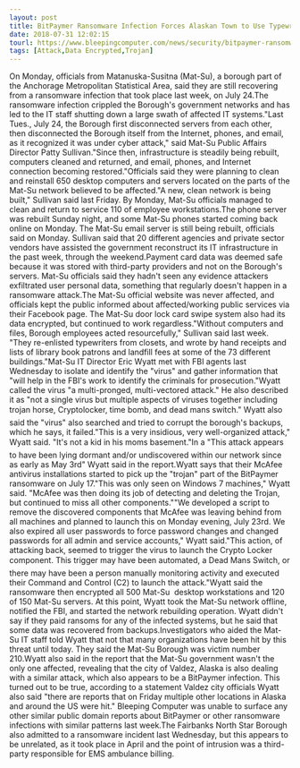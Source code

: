 ```yaml
---
layout: post
title: BitPaymer Ransomware Infection Forces Alaskan Town to Use Typewriters for a Week
date: 2018-07-31 12:02:15
tourl: https://www.bleepingcomputer.com/news/security/bitpaymer-ransomware-infection-forces-alaskan-town-to-use-typewriters-for-a-week/
tags: [Attack,Data Encrypted,Trojan]
---
```

On Monday, officials from Matanuska-Susitna (Mat-Su), a borough part of the Anchorage Metropolitan Statistical Area, said they are still recovering from a ransomware infection that took place last week, on July 24.The ransomware infection crippled the Borough's government networks and has led to the IT staff shutting down a large swath of affected IT systems."Last Tues., July 24, the Borough first disconnected servers from each other, then disconnected the Borough itself from the Internet, phones, and email, as it recognized it was under cyber attack," said Mat-Su Public Affairs Director Patty Sullivan."Since then, infrastructure is steadily being rebuilt, computers cleaned and returned, and email, phones, and Internet connection becoming restored."Officials said they were planning to clean and reinstall 650 desktop computers and servers located on the parts of the Mat-Su network believed to be affected."A new, clean network is being built," Sullivan said last Friday. By Monday, Mat-Su officials managed to clean and return to service 110 of employee workstations.The phone server was rebuilt Sunday night, and some Mat-Su phones started coming back online on Monday. The Mat-Su email server is still being rebuilt, officials said on Monday. Sullivan said that 20 different agencies and private sector vendors have assisted the government reconstruct its IT infrastructure in the past week, through the weekend.Payment card data was deemed safe because it was stored with third-party providers and not on the Borough's servers. Mat-Su officials said they hadn't seen any evidence attackers exfiltrated user personal data, something that regularly doesn't happen in a ransomware attack.The Mat-Su official website was never affected, and officials kept the public informed about affected/working public services via their Facebook page. The Mat-Su door lock card swipe system also had its data encrypted, but continued to work regardless."Without computers and files, Borough employees acted resourcefully," Sullivan said last week. "They re-enlisted typewriters from closets, and wrote by hand receipts and lists of library book patrons and landfill fees at some of the 73 different buildings."Mat-Su IT Director Eric Wyatt met with FBI agents last Wednesday to isolate and identify the "virus" and gather information that "will help in the FBI's work to identify the criminals for prosecution."Wyatt called the virus "a multi-pronged, multi-vectored attack." He also described it as "not a single virus but multiple aspects of viruses together including trojan horse, Cryptolocker, time bomb, and dead mans switch." Wyatt also said the "virus" also searched and tried to corrupt the borough's backups, which he says, it failed."This is a very insidious, very well-organized attack," Wyatt said. "It's not a kid in his moms basement."In a "This attack appears to have been lying dormant and/or undiscovered within our network since as early as May 3rd" Wyatt said in the report.Wyatt says that their McAfee antivirus installations started to pick up the "trojan" part of the BitPaymer ransomware on July 17."This was only seen on Windows 7 machines," Wyatt said. "McAfee was then doing its job of detecting and deleting the Trojan, but continued to miss all other components.""We developed a script to remove the discovered components that McAfee was leaving behind from all machines and planned to launch this on Monday evening, July 23rd. We also expired all user passwords to force password changes and changed passwords for all admin and service accounts," Wyatt said."This action, of attacking back, seemed to trigger the virus to launch the Crypto Locker component. This trigger may have been automated, a Dead Mans Switch, or there may have been a person manually monitoring activity and executed their Command and Control (C2) to launch the attack."Wyatt said the ransomware then encrypted all 500 Mat-Su  desktop workstations and 120 of 150 Mat-Su servers. At this point, Wyatt took the Mat-Su network offline, notified the FBI, and started the network rebuilding operation. Wyatt didn't say if they paid ransoms for any of the infected systems, but he said that some data was recovered from backups.Investigators who aided the Mat-Su IT staff told Wyatt that not that many organizations have been hit by this threat until today. They said the Mat-Su Borough was victim number 210.Wyatt also said in the report that the Mat-Su government wasn't the only one affected, revealing that the city of Valdez, Alaska is also dealing with a similar attack, which also appears to be a BitPaymer infection. This turned out to be true, according to a statement Valdez city officials Wyatt also said "there are reports that on Friday multiple other locations in Alaska and around the US were hit." Bleeping Computer was unable to surface any other similar public domain reports about BitPaymer or other ransomware infections with similar patterns last week.The Fairbanks North Star Borough also admitted to a ransomware incident last Wednesday, but this appears to be unrelated, as it took place in April and the point of intrusion was a third-party responsible for EMS ambulance billing.